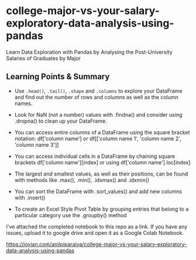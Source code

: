# college-major-vs-your-salary-exploratory-data-analysis-using-pandas
Learn Data Exploration with Pandas by Analysing the Post-University Salaries of Graduates by Major

## Learning Points & Summary




* Use ```.head()```, ```.tail()```, ```.shape``` and ```.columns``` to explore your DataFrame and find out the number of rows and columns as well as the column names.

* Look for NaN (not a number) values with .findna() and consider using .dropna() to clean up your DataFrame.

* You can access entire columns of a DataFrame using the square bracket notation: df['column name'] or df[['column name 1', 'column name 2', 'column name 3']]

* You can access individual cells in a DataFrame by chaining square brackets df['column name'][index] or using df['column name'].loc[index]

* The largest and smallest values, as well as their positions, can be found with methods like .max(), .min(), .idxmax() and .idxmin()

* You can sort the DataFrame with .sort_values() and add new columns with .insert()

* To create an Excel Style Pivot Table by grouping entries that belong to a particular category use the .groupby() method



I've attached the completed notebook to this repo as a link. If you have any issues, upload it to google drive and open it as a Google Colab Notebook.

https://jovian.com/anilpiparaiya/college-major-vs-your-salary-exploratory-data-analysis-using-pandas




